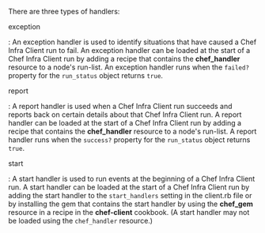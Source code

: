 There are three types of handlers:

exception

: An exception handler is used to identify situations that have caused a Chef Infra Client run to fail. An exception handler can be loaded at the start of a Chef Infra Client run by adding a recipe that contains the **chef_handler** resource to a node's run-list. An exception handler runs when the `failed?` property for the `run_status` object returns `true`.

report

: A report handler is used when a Chef Infra Client run succeeds and reports back on certain details about that Chef Infra Client run. A report handler can be loaded at the start of a Chef Infra Client run by adding a recipe that contains the **chef_handler** resource to a node's run-list. A report handler runs when the `success?` property for the `run_status` object returns `true`.

start

: A start handler is used to run events at the beginning of a Chef Infra Client run. A start handler can be loaded at the start of a Chef Infra Client run by adding the start handler to the `start_handlers` setting in the client.rb file or by installing the gem that contains the start handler by using the **chef_gem** resource in a recipe in the **chef-client** cookbook. (A start handler may not be loaded using the `chef_handler` resource.)